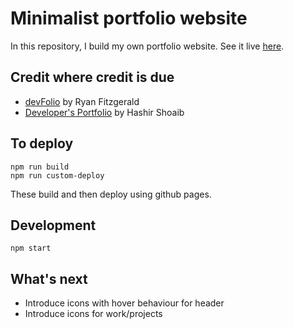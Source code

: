 # Minimalist portfolio website

In this repository, I build my own portfolio website. See it live [here](https://tanyjnaaman.github.io/).

## Credit where credit is due

- [devFolio](https://github.com/RyanFitzgerald/devfolio) by Ryan Fitzgerald
- [Developer's Portfolio](https://github.com/hashirshoaeb/home) by Hashir Shoaib

## To deploy

```
npm run build
npm run custom-deploy
```

These build and then deploy using github pages.

## Development

```
npm start
```

## What's next

- Introduce icons with hover behaviour for header
- Introduce icons for work/projects
